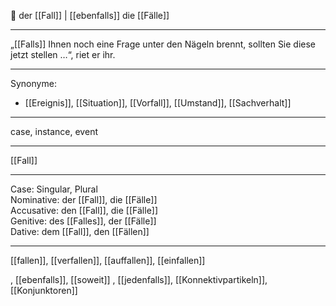 🔴 der [[Fall]] | [[ebenfalls]]
die [[Fälle]]

---
„[[Falls]] Ihnen noch eine Frage unter den Nägeln brennt, sollten Sie diese jetzt stellen …“, riet er ihr. 


---
Synonyme:
- [[Ereignis]], [[Situation]], [[Vorfall]], [[Umstand]], [[Sachverhalt]]

---
case, instance, event

---
[[Fall]]

---
Case: Singular, Plural  
Nominative: der [[Fall]], die [[Fälle]]  
Accusative: den [[Fall]], die [[Fälle]]  
Genitive: des [[Falles]], der [[Fälle]]  
Dative: dem [[Fall]], den [[Fällen]] 

---
[[fallen]], [[verfallen]], [[auffallen]], [[einfallen]]

, [[ebenfalls]], [[soweit]]
, [[jedenfalls]], [[Konnektivpartikeln]], [[Konjunktoren]]